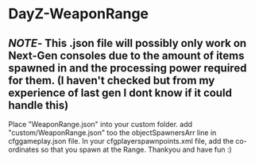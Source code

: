# DayZ-WeaponRange
*NOTE*- This .json file will possibly only work on Next-Gen consoles due to the amount of items spawned in and the processing power required for them. (I haven't checked but from my experience of last gen I dont know if it could handle this)
---
Place "WeaponRange.json" into your custom folder.
add "custom/WeaponRange.json" too the objectSpawnersArr line in cfggameplay.json file.
In your cfgplayerspawnpoints.xml file, add the co-ordinates <pos x="1313.32" z="14484.58" /> so that you spawn at the Range.
Thankyou and have fun :)
